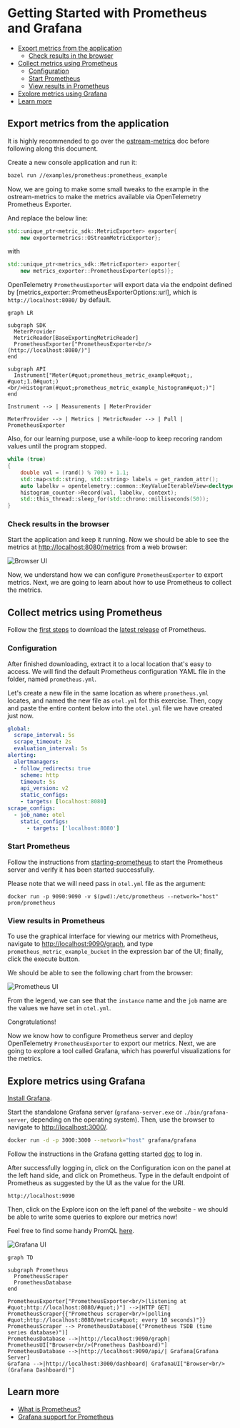# Getting Started with Prometheus and Grafana

- [Export metrics from the application](#export-metrics-from-the-application)
  - [Check results in the browser](#check-results-in-the-browser)
- [Collect metrics using Prometheus](#collect-metrics-using-prometheus)
  - [Configuration](#configuration)
  - [Start Prometheus](#start-prometheus)
  - [View results in Prometheus](#view-results-in-prometheus)
- [Explore metrics using Grafana](#explore-metrics-using-grafana)
- [Learn more](#learn-more)

## Export metrics from the application

It is highly recommended to go over the [ostream-metrics](../metric_simple/README.md)
doc before following along this document.

Create a new console application and run it:

```sh
bazel run //examples/prometheus:prometheus_example
```

Now, we are going to make some small tweaks to the example in the
 ostream-metrics to make the metrics available via
OpenTelemetry Prometheus Exporter.

And replace the below line:

```cpp
std::unique_ptr<metric_sdk::MetricExporter> exporter{
    new exportermetrics::OStreamMetricExporter};

```

with

```cpp
std::unique_ptr<metrics_sdk::MetricExporter> exporter{
    new metrics_exporter::PrometheusExporter(opts)};
```

OpenTelemetry `PrometheusExporter` will export
data via the endpoint defined by
[metrics_exporter::PrometheusExporterOptions::url],
which is `http://localhost:8080/` by default.

```mermaid
graph LR

subgraph SDK
  MeterProvider
  MetricReader[BaseExportingMetricReader]
  PrometheusExporter["PrometheusExporter<br/>(http://localhost:8080/)"]
end

subgraph API
  Instrument["Meter(#quot;prometheus_metric_example#quot;, #quot;1.0#quot;)<br/>Histogram(#quot;prometheus_metric_example_histogram#quot;)"]
end

Instrument --> | Measurements | MeterProvider

MeterProvider --> | Metrics | MetricReader --> | Pull | PrometheusExporter
```

Also, for our learning purpose, use a while-loop to keep recoring random
values until the program stopped.

```cpp
while (true)
{
    double val = (rand() % 700) + 1.1;
    std::map<std::string, std::string> labels = get_random_attr();
    auto labelkv = opentelemetry::common::KeyValueIterableView<decltype(labels)>{labels};
    histogram_counter->Record(val, labelkv, context);
    std::this_thread::sleep_for(std::chrono::milliseconds(50));
}
```

### Check results in the browser

Start the application and keep it running. Now we should be able to see the
metrics at [http://localhost:8080/metrics](http://localhost:9464/metrics) from a
web browser:

![Browser UI](metrics.png)

Now, we understand how we can configure `PrometheusExporter` to export metrics.
Next, we are going to learn about how to use Prometheus to collect the metrics.

## Collect metrics using Prometheus

Follow the [first steps](https://prometheus.io/docs/introduction/first_steps/)
to download the [latest release](https://prometheus.io/download/) of Prometheus.

### Configuration

After finished downloading, extract it to a local location that's easy to
access. We will find the default Prometheus configuration YAML file in the
folder, named `prometheus.yml`.

Let's create a new file in the same location as where `prometheus.yml` locates,
and named the new file as `otel.yml` for this exercise. Then, copy and paste the
entire content below into the `otel.yml` file we have created just now.

```yaml
global:
  scrape_interval: 5s
  scrape_timeout: 2s
  evaluation_interval: 5s
alerting:
  alertmanagers:
  - follow_redirects: true
    scheme: http
    timeout: 5s
    api_version: v2
    static_configs:
    - targets: [localhost:8080]
scrape_configs:
  - job_name: otel
    static_configs:
      - targets: ['localhost:8080']
```

### Start Prometheus

Follow the instructions from
[starting-prometheus](https://prometheus.io/docs/introduction/first_steps/#starting-prometheus)
to start the Prometheus server and verify it has been started successfully.

Please note that we will need pass in `otel.yml` file as the argument:

```console
docker run -p 9090:9090 -v $(pwd):/etc/prometheus --network="host" prom/prometheus
```

### View results in Prometheus

To use the graphical interface for viewing our metrics with Prometheus, navigate
to [http://localhost:9090/graph](http://localhost:9090/graph), 
and type `prometheus_metric_example_bucket` in the expression bar of the UI; finally, click the execute
button.

We should be able to see the following chart from the browser:

![Prometheus UI](histogram.png)

From the legend, we can see that the `instance` name and the `job` name are the
values we have set in `otel.yml`.

Congratulations!

Now we know how to configure Prometheus server and deploy OpenTelemetry
`PrometheusExporter` to export our metrics. Next, we are going to explore a tool
called Grafana, which has powerful visualizations for the metrics.

## Explore metrics using Grafana

[Install Grafana](https://grafana.com/docs/grafana/latest/installation/).

Start the standalone Grafana server (`grafana-server.exe` or
`./bin/grafana-server`, depending on the operating system). Then, use the
browser to navigate to [http://localhost:3000/](http://localhost:3000/).

```sh
docker run -d -p 3000:3000 --network="host" grafana/grafana
```

Follow the instructions in the Grafana getting started
[doc](https://grafana.com/docs/grafana/latest/getting-started/getting-started/#step-2-log-in)
to log in.

After successfully logging in, click on the Configuration icon
on the panel at the left hand side, and click on Prometheus.
Type in the default endpoint of Prometheus as suggested by the UI
as the value for the URI.

```console
http://localhost:9090
```

Then, click on the Explore icon on the left panel of
the website - we should be able to write some queries to explore our metrics
now!

Feel free to find some handy PromQL
[here](https://promlabs.com/promql-cheat-sheet/).

![Grafana
UI](grafana.png)

```mermaid
graph TD

subgraph Prometheus
  PrometheusScraper
  PrometheusDatabase
end

PrometheusExporter["PrometheusExporter<br/>(listening at #quot;http://localhost:8080/#quot;)"] -->|HTTP GET| PrometheusScraper{{"Prometheus scraper<br/>(polling #quot;http://localhost:8080/metrics#quot; every 10 seconds)"}}
PrometheusScraper --> PrometheusDatabase[("Prometheus TSDB (time series database)")]
PrometheusDatabase -->|http://localhost:9090/graph| PrometheusUI["Browser<br/>(Prometheus Dashboard)"]
PrometheusDatabase -->|http://localhost:9090/api/| Grafana[Grafana Server]
Grafana -->|http://localhost:3000/dashboard| GrafanaUI["Browser<br/>(Grafana Dashboard)"]
```

## Learn more

- [What is Prometheus?](https://prometheus.io/docs/introduction/overview/)
- [Grafana support for
  Prometheus](https://prometheus.io/docs/visualization/grafana/#creating-a-prometheus-graph)

